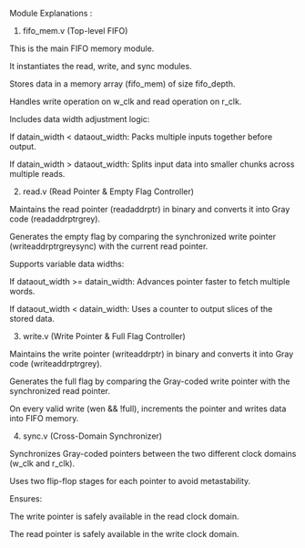 Module Explanations :

1. fifo_mem.v (Top-level FIFO)

This is the main FIFO memory module.

It instantiates the read, write, and sync modules.

Stores data in a memory array (fifo_mem) of size fifo_depth.

Handles write operation on w_clk and read operation on r_clk.

Includes data width adjustment logic:

If datain_width < dataout_width: Packs multiple inputs together before output.

If datain_width > dataout_width: Splits input data into smaller chunks across multiple reads.


2. read.v (Read Pointer & Empty Flag Controller)

Maintains the read pointer (readaddrptr) in binary and converts it into Gray code (readaddrptrgrey).

Generates the empty flag by comparing the synchronized write pointer (writeaddrptrgreysync) with the current read pointer.

Supports variable data widths:

If dataout_width >= datain_width: Advances pointer faster to fetch multiple words.

If dataout_width < datain_width: Uses a counter to output slices of the stored data.


3. write.v (Write Pointer & Full Flag Controller)

Maintains the write pointer (writeaddrptr) in binary and converts it into Gray code (writeaddrptrgrey).

Generates the full flag by comparing the Gray-coded write pointer with the synchronized read pointer.

On every valid write (wen && !full), increments the pointer and writes data into FIFO memory.


4. sync.v (Cross-Domain Synchronizer)

Synchronizes Gray-coded pointers between the two different clock domains (w_clk and r_clk).

Uses two flip-flop stages for each pointer to avoid metastability.

Ensures:

The write pointer is safely available in the read clock domain.

The read pointer is safely available in the write clock domain.
